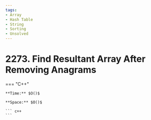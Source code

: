 ```yaml
---
tags:
- Array
- Hash Table
- String
- Sorting
- Unsolved
---
```



# 2273. Find Resultant Array After Removing Anagrams

=== "C++"

    **Time:** $O()$

    **Space:** $O()$

    ``` c++
    ```